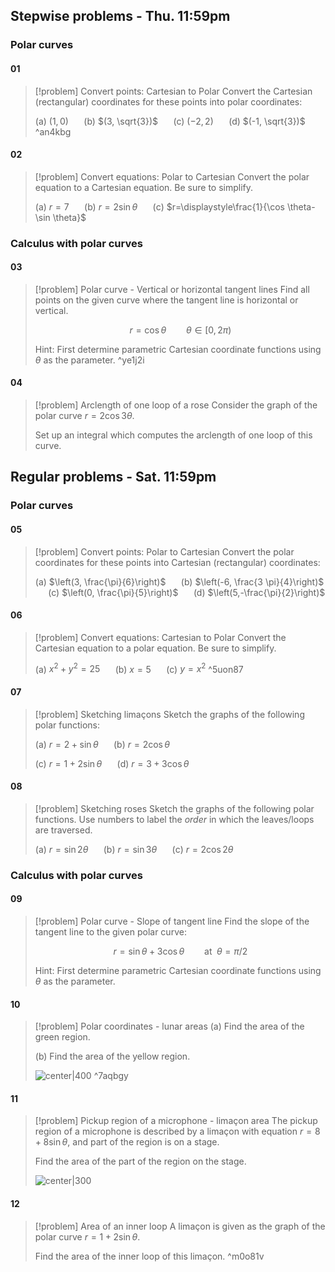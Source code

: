 ## Stepwise problems - Thu. 11:59pm
### Polar curves
#### 01
> [!problem] Convert points: Cartesian to Polar
> Convert the Cartesian (rectangular) coordinates for these points into polar coordinates:
> 
> (a) $(1,0)$ $\quad$ (b) $(3, \sqrt{3})$ $\quad$ (c) $(-2,2)$ $\quad$ (d) $(-1, \sqrt{3})$ ^an4kbg
#### 02
> [!problem] Convert equations: Polar to Cartesian
> Convert the polar equation to a Cartesian equation. Be sure to simplify.
> 
> (a) $r=7$ $\quad$ (b) $r=2 \sin \theta$ $\quad$ (c) $r=\displaystyle\frac{1}{\cos \theta-\sin \theta}$

### Calculus with polar curves
#### 03
> [!problem] Polar curve - Vertical or horizontal tangent lines
> Find all points on the given curve where the tangent line is horizontal or vertical.
> 
> $$r=\cos\theta\qquad \theta\in[0,2\pi)$$
> 
> Hint: First determine parametric Cartesian coordinate functions using $\theta$ as the parameter. ^ye1j2i
#### 04
> [!problem] Arclength of one loop of a rose
> Consider the graph of the polar curve $r=2\cos 3\theta$.
> 
> Set up an integral which computes the arclength of one loop of this curve.

## Regular problems - Sat. 11:59pm
### Polar curves
#### 05
> [!problem] Convert points: Polar to Cartesian
> Convert the polar coordinates for these points into Cartesian (rectangular) coordinates:
> 
> (a) $\left(3, \frac{\pi}{6}\right)$ $\quad$ (b) $\left(-6, \frac{3 \pi}{4}\right)$ $\quad$ (c) $\left(0, \frac{\pi}{5}\right)$ $\quad$ (d) $\left(5,-\frac{\pi}{2}\right)$
#### 06
> [!problem] Convert equations: Cartesian to Polar
> Convert the Cartesian equation to a polar equation. Be sure to simplify.
> 
> (a) $x^2+y^2=25$ $\quad$ (b) $x=5$ $\quad$ (c) $y=x^2$ ^5uon87
#### 07
> [!problem] Sketching limaçons
> Sketch the graphs of the following polar functions:
> 
> (a) $r=2+\sin\theta$ $\quad$ (b) $r=2\cos\theta$
> 
> (c) $r=1+2\sin\theta$ $\quad$ (d) $r=3+3\cos\theta$
#### 08
> [!problem] Sketching roses
> Sketch the graphs of the following polar functions.
> Use numbers to label the *order* in which the leaves/loops are traversed.
> 
> (a) $r=\sin 2\theta$ $\quad$ (b) $r=\sin 3\theta$ $\quad$ (c) $r=2\cos 2\theta$

### Calculus with polar curves
#### 09
> [!problem] Polar curve - Slope of tangent line
> Find the slope of the tangent line to the given polar curve: 
> 
> $$r=\sin\theta + 3\cos\theta\qquad \text{at }\;\theta=\pi/2$$
> 
> Hint: First determine parametric Cartesian coordinate functions using $\theta$ as the parameter.
#### 10
> [!problem] Polar coordinates - lunar areas
> (a) Find the area of the green region.
> 
> (b) Find the area of the yellow region.
> 
> ![center|400](Pasted%20image%2020241118202630.png) ^7aqbgy
#### 11
> [!problem] Pickup region of a microphone - limaçon area
> The pickup region of a microphone is described by a limaçon with equation $r=8+8\sin\theta$, and part of the region is on a stage.
> 
> Find the area of the part of the region on the stage.
> 
> ![center|300](Pasted%20image%2020241118202912.png)
#### 12
> [!problem] Area of an inner loop
> A limaçon is given as the graph of the polar curve $r=1+2\sin\theta$.
> 
> Find the area of the inner loop of this limaçon. ^m0o81v

